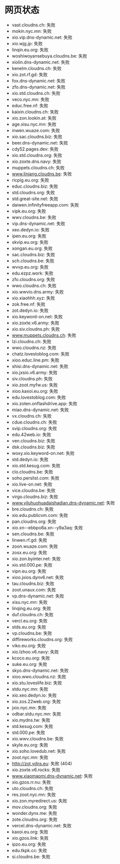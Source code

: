 # 网页状态
- vast.cloudns.ch: 失败
- mokin.nyc.mn: 失败
- xio.vip.dns-dynamic.net: 失败
- xio.wjg.jp: 失败
- linqin.eu.org: 失败
- woshiwoyansebuya.cloudns.be: 失败
- xiolin.dns-dynamic.net: 失败
- kenelm.cloudns.ch: 失败
- xio.zot.rf.gd: 失败
- fox.dns-dynamic.net: 失败
- zfo.dns-dynamic.net: 失败
- xio.std.cloudns.ch: 失败
- veco.nyc.mn: 失败
- educ.free.nf: 失败
- kaixin.cloudns.ch: 失败
- xio.zon.lookin.at: 失败
- age.xisu.nyc.mn: 失败
- inwen.wuaze.com: 失败
- xio.sac.cloudns.biz: 失败
- beer.dns-dynamic.net: 失败
- cdy52.pages.dev: 失败
- xio.std.cloudns.org: 失败
- xio.zoxte.dns.navy: 失败
- muppets.cloudns.ch: 失败
- www.liniang.cloudns.be: 失败
- ricpig.eu.org: 失败
- educ.cloudns.biz: 失败
- std.cloudns.org: 失败
- std.great-site.net: 失败
- daiwen.infinityfreeapp.com: 失败
- vipk.eu.org: 失败
- wwv.cloudns.be: 失败
- vip.dns-dynamic.net: 失败
- xeo.dedyn.io: 失败
- ipen.eu.org: 失败
- skvip.eu.org: 失败
- xongan.eu.org: 失败
- sac.cloudns.biz: 失败
- sch.cloudns.be: 失败
- wvvp.eu.org: 失败
- edu.ezpz.work: 失败
- zfo.cloudns.org: 失败
- wwo.cloudns.ch: 失败
- xio.wwvio.dns.army: 失败
- xio.xiaohhh.xyz: 失败
- zok.free.nf: 失败
- zot.dedyn.io: 失败
- xio.keyword-on.net: 失败
- xio.zoxte.v6.army: 失败
- xio.siv.cloudns.ph: 失败
- www.muppets.cloudns.ch: 失败
- lzi.cloudns.ch: 失败
- wwo.cloudns.nz: 失败
- chatz.lovestoblog.com: 失败
- xioo.educ.line.pm: 失败
- shisi.dns-dynamic.net: 失败
- xio.jxsio.v6.army: 失败
- siv.cloudns.ph: 失败
- xio.zoot.myfw.us: 失败
- xioo.kaxoi.eu.org: 失败
- edu.lovestoblog.com: 失败
- xio.zoten.onflashdrive.app: 失败
- miao.dns-dynamic.net: 失败
- vx.cloudns.ch: 失败
- cdue.cloudns.ch: 失败
- svip.cloudns.org: 失败
- edu.42web.io: 失败
- ven.cloudns.biz: 失败
- dsk.cloudns.biz: 失败
- woxy.xio.keyword-on.net: 失败
- std.dedyn.io: 失败
- xio.std.kesug.com: 失败
- clo.cloudns.be: 失败
- soho.perslist.com: 失败
- xio.live-on.net: 失败
- vice.cloudns.be: 失败
- virgo.cloudns.biz: 失败
- www.yiluhuohuadaishadian.dns-dynamic.net: 失败
- bre.cloudns.ch: 失败
- xio.edu.publicvm.com: 失败
- pan.cloudns.org: 失败
- xio.xn--ebbpo8a.xn--y9a3aq: 失败
- sen.cloudns.be: 失败
- linwen.rf.gd: 失败
- zoon.wuaze.com: 失败
- zosx.eu.org: 失败
- xio.zon.byinter.net: 失败
- xio.std.000.pe: 失败
- vipn.eu.org: 失败
- xioo.jxios.dynv6.net: 失败
- tau.cloudns.biz: 失败
- zoot.unaux.com: 失败
- vp.dns-dynamic.net: 失败
- xisu.nyc.mn: 失败
- linqing.eu.org: 失败
- duf.cloudns.ch: 失败
- vercl.eu.org: 失败
- stds.eu.org: 失败
- vp.cloudns.be: 失败
- diffireworks.cloudns.org: 失败
- viko.eu.org: 失败
- xio.lzhoo.v6.navy: 失败
- kcoco.eu.org: 失败
- suke.eu.org: 失败
- skyo.dns-dynamic.net: 失败
- xioo.wwo.cloudns.nz: 失败
- xio.stu.loveslife.biz: 失败
- stdu.nyc.mn: 失败
- xio.xeo.dedyn.io: 失败
- xio.zos.22web.org: 失败
- jxio.nyc.mn: 失败
- odbar.stdu.nyc.mn: 失败
- xio.mydns.tw: 失败
- std.kesug.com: 失败
- std.000.pe: 失败
- xio.wwv.cloudns.be: 失败
- skyle.eu.org: 失败
- xio.soho.lovedub.net: 失败
- zoot.nyc.mn: 失败
- http://zot.ydns.eu: 失败 (404)
- xio.zoxte.v6.rocks: 失败
- www.xiaomaomi.dns-dynamic.net: 失败
- xio.gzos.rr.nu: 失败
- uto.cloudns.ch: 失败
- res.zoot.nyc.mn: 失败
- xio.zon.myredirect.us: 失败
- mov.cloudns.org: 失败
- wonder.dynx.me: 失败
- zote.cloudns.org: 失败
- vercel.dns-dynamic.net: 失败
- kaxoi.eu.org: 失败
- xio.gzos.link: 失败
- ipzo.eu.org: 失败
- edu.tkpk.cc: 失败
- si.cloudns.be: 失败
